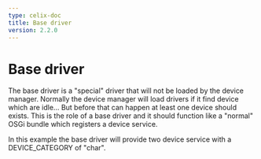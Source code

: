 ```yaml
---
type: celix-doc
title: Base driver
version: 2.2.0
---
```


<!--
Licensed to the Apache Software Foundation (ASF) under one or more
contributor license agreements.  See the NOTICE file distributed with
this work for additional information regarding copyright ownership.
The ASF licenses this file to You under the Apache License, Version 2.0
(the "License"); you may not use this file except in compliance with
the License.  You may obtain a copy of the License at

    http://www.apache.org/licenses/LICENSE-2.0

Unless required by applicable law or agreed to in writing, software
distributed under the License is distributed on an "AS IS" BASIS,
WITHOUT WARRANTIES OR CONDITIONS OF ANY KIND, either express or implied.
See the License for the specific language governing permissions and
limitations under the License.
-->

# Base driver

The base driver is a "special" driver that will not be loaded by the device manager.
Normally the device manager will load drivers if it find device which are idle... But before that can happen 
at least one device should exists. This is the role of a base driver and it should function like a "normal" OSGi
bundle which registers a device service.

In this example the base driver will provide two device service with a DEVICE_CATEGORY of "char".